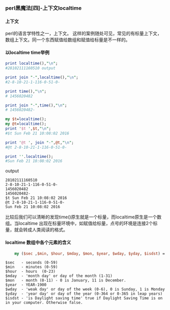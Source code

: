 ### perl黑魔法[四]-上下文localtime

#### 上下文
perl的语言学特性之一，上下文。
这样的案例随处可见，常见的有标量上下文，数组上下文。同一个东西赋值给数组和赋值给标量是不一样的。

#### 以localtime time举例
```perl
print localtime(),"\n";
#28102111160510 output

print join "-",localtime(),"\n";
#2-8-10-21-1-116-0-51-0-

print time(),"\n";
# 1456020482

print join "-",time(),"\n";
# 1456020482-

my $t=localtime();
my @t=localtime();
print '$t ',$t,"\n";
#$t Sun Feb 21 10:08:02 2016

print '@t ', join "-",@t,"\n";
#@t 2-8-10-21-1-116-0-51-0-

print ''.localtime();
#Sun Feb 21 10:08:02 2016
```
output
```
28102111160510
2-8-10-21-1-116-0-51-0-
1456020482
1456020482-
$t Sun Feb 21 10:08:02 2016
@t 2-8-10-21-1-116-0-51-0-
Sun Feb 21 10:08:02 2016
```
比较后我们可以清晰的发现time()原生就是一个标量，而localtime原生是一个数组。当localtime 出现在标量环境中，如赋值给标量，点号的环境是连接2个标量，就会转成人类阅读的格式。

#### localtime 数组中各个元素的含义
```perl
    my ($sec ,$min, $hour, $mday, $mon, $year, $wday, $yday, $isdst) = localtime(time);
```

```
$sec   - seconds (0-59)
$min   - minutes (0-59)
$hour  - hours  (0-23)
$mday  - 'month day' or day of the month (1-31)
$mon   - month (0-11) - 0 is January, 11 is December.
$year  - YEAR-1900
$wday  - 'weak day' or day of the week (0-6), 0 is Sunday, 1 is Monday
$yday  - 'year day' or day of the year (0-364 or 0-365 in leap years)
$isdst - 'is Daylight saving time' true if Daylight Saving Time is on in your computer. Otherwise false.
```
